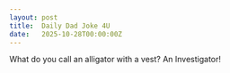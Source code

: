 ```yaml
---
layout: post
title:  Daily Dad Joke 4U
date:   2025-10-28T00:00:00Z
---
```

What do you call an alligator with a vest? An Investigator!
